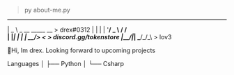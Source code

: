  > py about-me.py
               
 ____                
 |  _ \ _ __ _____  __    > drex#0312
 | | | | '__/ _ \ \/ /    \
 | |_| | | |  __/>  <     > discord.gg/tokenstore
 |____/|_|  \___/_/\_\    > lov3
 
 
 
👋Hi, Im drex. Looking forward to upcoming projects
                      
Languages
│   ├── Python
│   └── Csharp


                     
                    
